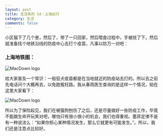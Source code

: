 ```yaml
---
layout: post
title: 生活系列 14：上海出行
category: 生活
comments: false
---
```


小区猫下了几个崽，然后了，带了一只回家，然后喂食过程中，手被挠了下，然后就准备找个地铁沿线的防疫中心去打个疫苗，凡事以防万一对吧：
 
### 上海地铁图：
![MacDown logo](https://raw.githubusercontent.com/iWatching/blog/gh-pages/images/2017_0627_1.jpeg)

给大家普及一个常识：一般狂犬疫苗都是在当地就近的防疫站去打的。所以去之前先电话问个大概再去，以免跑冤枉路。我从春雨医生查询的是这样一个情况，贴在这里大家看下：

![MacDown logo](https://github.com/iWatching/blog/blob/gh-pages/images/2017_0627_2.png?raw=true)

所以为了保险起见，我们在被猫狗刨伤了之后，还是尽量做好一些防疫工作，毕竟不能跟生命开玩笑对吧，哪怕只有很小很小的机会，我们也得重视。墨菲定律不是有一种说法么：“如果你担心某种情况发生，那么它就更有可能发生。”。所以，我们还是注意点比较好。


